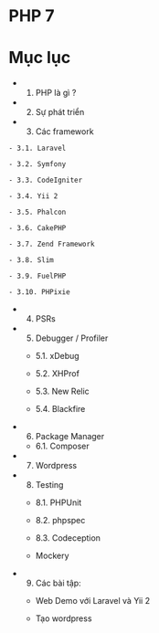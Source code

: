 PHP 7
=============================
# Mục lục
    
   - 1. PHP là gì ?

   - 2. Sự phát triển 

   - 3. Các framework
    
    - 3.1. Laravel

    - 3.2. Symfony

    - 3.3. CodeIgniter

    - 3.4. Yii 2

    - 3.5. Phalcon

    - 3.6. CakePHP

    - 3.7. Zend Framework

    - 3.8. Slim

    - 3.9. FuelPHP

    - 3.10. PHPixie

   - 4. PSRs

   - 5. Debugger / Profiler

     - 5.1. xDebug

     - 5.2. XHProf

     - 5.3. New Relic

     - 5.4. Blackfire
   
   - 6. Package Manager
    
     - 6.1. Composer

   - 7. Wordpress

   - 8. Testing
    
     - 8.1. PHPUnit

     - 8.2. phpspec

     - 8.3. Codeception

     - Mockery
   
   - 9. Các bài tập:

     - Web Demo với Laravel và Yii 2

     - Tạo wordpress

   
